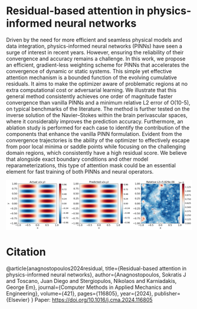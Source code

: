 # Residual-based attention in physics-informed neural networks

Driven by the need for more efficient and seamless physical models and data integration, physics-informed neural networks (PINNs) have seen a surge of interest in recent years. However, ensuring the reliability of their convergence and accuracy remains a challenge. In this work, we propose an efficient, gradient-less weighting scheme for PINNs that accelerates the convergence of dynamic or static systems. This simple yet effective attention mechanism is a bounded function of the evolving cumulative residuals. It aims to make the optimizer aware of problematic regions at no extra computational cost or adversarial learning. We illustrate that this general method consistently achieves one order of magnitude faster convergence than vanilla PINNs and a minimum relative L2 error of O(10-5), on typical benchmarks of the literature. The method is further tested on the inverse solution of the Navier–Stokes within the brain perivascular spaces, where it considerably improves the prediction accuracy.
Furthermore, an ablation study is performed for each case to identify the contribution of the components that enhance the vanilla PINN formulation. Evident from the convergence trajectories is the ability of the optimizer to effectively escape from poor local minima or saddle points while focusing on the challenging domain regions, which consistently have a high residual score. We believe that alongside exact boundary conditions and other model reparameterizations, this type of attention mask could be an essential element for fast training of both PINNs and neural operators.

![Helmholths Visualization](Helmholtz.png)


# Citation
@article{anagnostopoulos2024residual,
  title={Residual-based attention in physics-informed neural networks},
  author={Anagnostopoulos, Sokratis J and Toscano, Juan Diego and Stergiopulos, Nikolaos and Karniadakis, George Em},
  journal={Computer Methods in Applied Mechanics and Engineering},
  volume={421},
  pages={116805},
  year={2024},
  publisher={Elsevier}
}
Paper: https://doi.org/10.1016/j.cma.2024.116805


